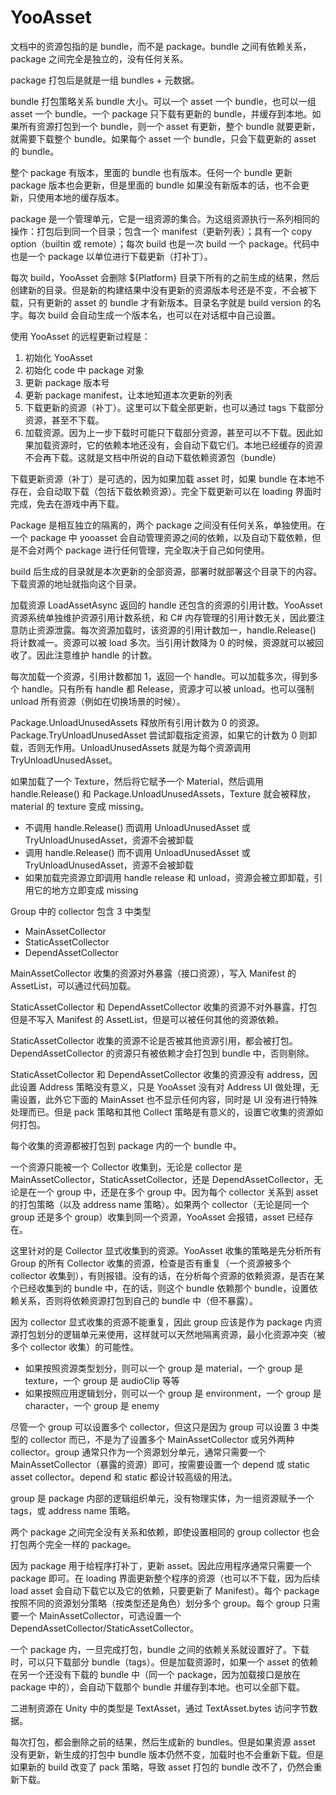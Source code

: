 # YooAsset

文档中的资源包指的是 bundle，而不是 package。bundle 之间有依赖关系，package 之间完全是独立的，没有任何关系。

package 打包后是就是一组 bundles + 元数据。

bundle 打包策略关系 bundle 大小。可以一个 asset 一个 bundle，也可以一组 asset 一个 bundle。一个 package 只下载有更新的 bundle，并缓存到本地。如果所有资源打包到一个 bundle，则一个 asset 有更新，整个 bundle 就要更新，就需要下载整个 bundle。如果每个 asset 一个 bundle，只会下载更新的 asset 的 bundle。

整个 package 有版本，里面的 bundle 也有版本。任何一个 bundle 更新 package 版本也会更新，但是里面的 bundle 如果没有新版本的话，也不会更新，只使用本地的缓存版本。

package 是一个管理单元，它是一组资源的集合。为这组资源执行一系列相同的操作：打包后到同一个目录；包含一个 manifest（更新列表）；具有一个 copy option（builtin 或 remote）；每次 build 也是一次 build 一个 package。代码中也是一个 package 以单位进行下载更新（打补丁）。

每次 build，YooAsset 会删除 ${Platform} 目录下所有的之前生成的结果，然后创建新的目录。但是新的构建结果中没有更新的资源版本号还是不变，不会被下载，只有更新的 asset 的 bundle 才有新版本。目录名字就是 build version 的名字。每次 build 会自动生成一个版本名，也可以在对话框中自己设置。

使用 YooAsset 的远程更新过程是：

1. 初始化 YooAsset
2. 初始化 code 中 package 对象
3. 更新 package 版本号
4. 更新 package manifest，让本地知道本次更新的列表
5. 下载更新的资源（补丁）。这里可以下载全部更新，也可以通过 tags 下载部分资源，甚至不下载。
6. 加载资源。因为上一步下载时可能只下载部分资源，甚至可以不下载。因此如果加载资源时，它的依赖本地还没有，会自动下载它们。本地已经缓存的资源不会再下载。这就是文档中所说的自动下载依赖资源包（bundle）

下载更新资源（补丁）是可选的，因为如果加载 asset 时，如果 bundle 在本地不存在，会自动取下载（包括下载依赖资源）。完全下载更新可以在 loading 界面时完成，免去在游戏中再下载。

Package 是相互独立的隔离的，两个 package 之间没有任何关系，单独使用。在一个 package 中 yooasset 会自动管理资源之间的依赖，以及自动下载依赖，但是不会对两个 package 进行任何管理，完全取决于自己如何使用。

build 后生成的目录就是本次更新的全部资源，部署时就部署这个目录下的内容。下载资源的地址就指向这个目录。

加载资源 LoadAssetAsync 返回的 handle 还包含的资源的引用计数。YooAsset 资源系统单独维护资源引用计数系统，和 C# 内存管理的引用计数无关，因此要注意防止资源泄露。每次资源加载时，该资源的引用计数加一，handle.Release() 将计数减一。资源可以被 load 多次。当引用计数降为 0 的时候，资源就可以被回收了。因此注意维护 handle 的计数。

每次加载一个资源，引用计数都加 1，返回一个 handle。可以加载多次，得到多个 handle。只有所有 handle 都 Release，资源才可以被 unload。也可以强制 unload 所有资源（例如在切换场景的时候）。

Package.UnloadUnusedAssets 释放所有引用计数为 0 的资源。Package.TryUnloadUnusedAsset 尝试卸载指定资源，如果它的计数为 0 则卸载，否则无作用。UnloadUnusedAssets 就是为每个资源调用 TryUnloadUnusedAsset。

如果加载了一个 Texture，然后将它赋予一个 Material，然后调用 handle.Release() 和 Package.UnloadUnusedAssets，Texture 就会被释放，material 的 texture 变成 missing。

- 不调用 handle.Release() 而调用 UnloadUnusedAsset 或 TryUnloadUnusedAsset，资源不会被卸载
- 调用 handle.Release() 而不调用 UnloadUnusedAsset 或 TryUnloadUnusedAsset，资源不会被卸载
- 如果加载完资源立即调用 handle release 和 unload，资源会被立即卸载，引用它的地方立即变成 missing

Group 中的 collector 包含 3 中类型

- MainAssetCollector
- StaticAssetCollector
- DependAssetCollector

MainAssetCollector 收集的资源对外暴露（接口资源），写入 Manifest 的 AssetList，可以通过代码加载。

StaticAssetCollector 和 DependAssetCollector 收集的资源不对外暴露，打包但是不写入 Manifest 的 AssetList，但是可以被任何其他的资源依赖。

StaticAssetCollector 收集的资源不论是否被其他资源引用，都会被打包。DependAssetCollector 的资源只有被依赖才会打包到 bundle 中，否则剔除。

StaticAssetCollector 和 DependAssetCollector 收集的资源没有 address，因此设置 Address 策略没有意义，只是 YooAsset 没有对 Address UI 做处理，无需设置，此外它下面的 MainAsset 也不显示任何内容，同时是 UI 没有进行特殊处理而已。但是 pack 策略和其他 Collect 策略是有意义的，设置它收集的资源如何打包。

每个收集的资源都被打包到 package 内的一个 bundle 中。

一个资源只能被一个 Collector 收集到，无论是 collector 是 MainAssetCollector，StaticAssetCollector，还是 DependAssetCollector，无论是在一个 group 中，还是在多个 group 中。因为每个 collector 关系到 asset 的打包策略（以及 address name 策略）。如果两个 collector（无论是同一个 group 还是多个 group）收集到同一个资源，YooAsset 会报错，asset 已经存在。

这里针对的是 Collector 显式收集到的资源。YooAsset 收集的策略是先分析所有 Group 的所有 Collector 收集的资源，检查是否有重复（一个资源被多个 collector 收集到），有则报错。没有的话，在分析每个资源的依赖资源，是否在某个已经收集到的 bundle 中，在的话，则这个 bundle 依赖那个 bundle，设置依赖关系，否则将依赖资源打包到自己的 bundle 中（但不暴露）。

因为 collector 显式收集的资源不能重复，因此 group 应该是作为 package 内资源打包划分的逻辑单元来使用，这样就可以天然地隔离资源，最小化资源冲突（被多个 collector 收集）的可能性。

- 如果按照资源类型划分，则可以一个 group 是 material，一个 group 是 texture，一个 group 是 audioClip 等等
- 如果按照应用逻辑划分，则可以一个 group 是 environment，一个 group 是 character，一个 group 是 enemy

尽管一个 group 可以设置多个 collector，但这只是因为 group 可以设置 3 中类型的 collector 而已，不是为了设置多个 MainAssetCollector 或另外两种 collector。group 通常只作为一个资源划分单元，通常只需要一个 MainAssetCollector（暴露的资源）即可，按需要设置一个 depend 或 static asset collector。depend 和 static 都设计较高级的用法。

group 是 package 内部的逻辑组织单元，没有物理实体，为一组资源赋予一个 tags，或 address name 策略。

两个 package 之间完全没有关系和依赖，即使设置相同的 group collector 也会打包两个完全一样的 package。

因为 package 用于给程序打补丁，更新 asset。因此应用程序通常只需要一个 package 即可。在 loading 界面更新整个程序的资源（也可以不下载，因为后续 load asset 会自动下载它以及它的依赖，只要更新了 Manifest）。每个 package 按照不同的资源划分策略（按类型还是角色）划分多个 group。每个 group 只需要一个 MainAssetCollector，可选设置一个 DependAssetCollector/StaticAssetCollector。

一个 package 内，一旦完成打包，bundle 之间的依赖关系就设置好了。下载时，可以只下载部分 bundle（tags）。但是加载资源时，如果一个 asset 的依赖在另一个还没有下载的 bundle 中（同一个 package，因为加载接口是放在 package 中的），会自动下载那个 bundle 并缓存到本地。也可以全部下载。

二进制资源在 Unity 中的类型是 TextAsset，通过 TextAsset.bytes 访问字节数据。

每次打包，都会删除之前的结果，然后生成新的 bundles。但是如果资源 asset 没有更新，新生成的打包中 bundle 版本仍然不变，加载时也不会重新下载。但是如果新的 build 改变了 pack 策略，导致 asset 打包的 bundle 改不了，仍然会重新下载。
